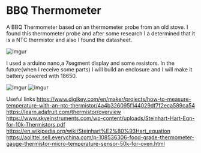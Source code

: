 # BBQ Thermometer

A BBQ Thermometer based on an thermometer probe from an old stove.
I found this thermometer probe and after some research I a determined that it is a NTC thermistor and also I found the datasheet.

![Imgur](https://i.imgur.com/nL5EK0i.jpg)

I used a arduino nano,a 7segment display and some resistors.
In the future(when I receive some parts) I will build an enclosure and I will make it battery powered with 18650.

![Imgur](https://i.imgur.com/3nOmRdS.jpg)
![Imgur](https://i.imgur.com/uRtNlhW.jpg)

Useful links
https://www.digikey.com/en/maker/projects/how-to-measure-temperature-with-an-ntc-thermistor/4a4b326095f144029df7f2eca589ca54
https://learn.adafruit.com/thermistor/overview
https://www.skyeinstruments.com/wp-content/uploads/Steinhart-Hart-Eqn-for-10k-Thermistors.pdf
https://en.wikipedia.org/wiki/Steinhart%E2%80%93Hart_equation
https://aolittel.sell.everychina.com/p-108536306-food-grade-thermometer-gauge-thermistor-micro-temperature-sensor-50k-for-oven.html